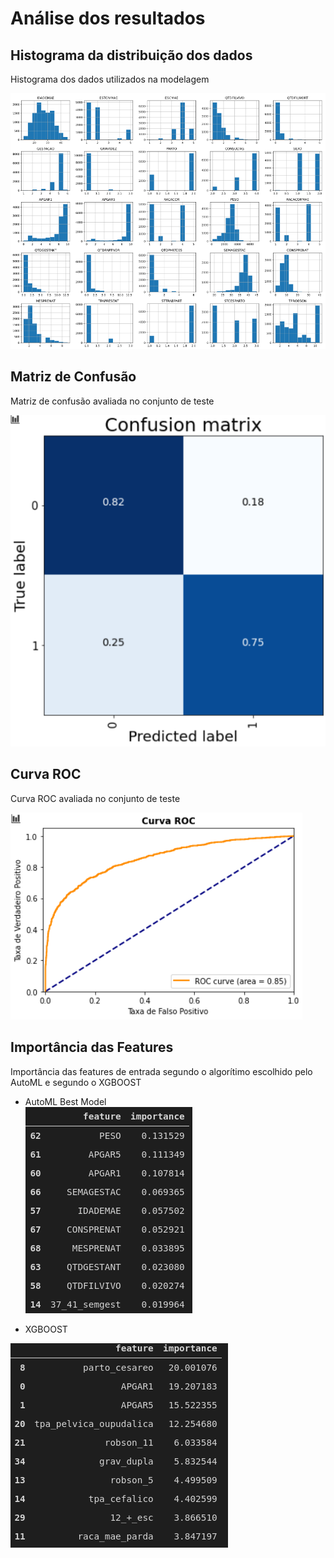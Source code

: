 # Análise dos resultados

## Histograma da distribuição dos dados
Histograma dos dados utilizados na modelagem

![data_histograms](../../assets/figures/tubo_neural/data_histograms.png)

## Matriz de Confusão
Matriz de confusão avaliada no conjunto de teste

![matriz_confusao](../../assets/figures/tubo_neural/matriz_confusao.png)

## Curva ROC
Curva ROC avaliada no conjunto de teste

![roc_curve](../../assets/figures/tubo_neural/roc_curve.png)

## Importância das Features
Importância das features de entrada segundo o algorítimo escolhido pelo AutoML e segundo o XGBOOST

* AutoML Best Model <br>
![feature_importance_automl](../../assets/figures/tubo_neural/feature_importance_automl.png)

* XGBOOST <br>

![feature_importance_automl](../../assets/figures/tubo_neural/feature_importance_xgboost.png)